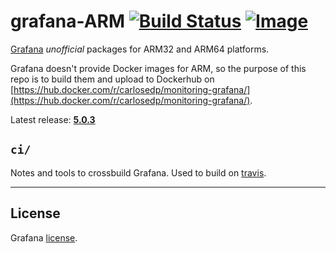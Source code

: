 # grafana-ARM [![Build Status][ci-svg]][ci-url] [![Image][image-svg]][image-url] 

[ci-svg]: https://travis-ci.org/carlosedp/grafana-ARM.svg?branch=master
[ci-url]: https://travis-ci.org/carlosedp/grafana-ARM
[image-svg]: https://images.microbadger.com/badges/image/carlosedp/monitoring-grafana.svg
[image-url]: https://hub.docker.com/r/carlosedp/monitoring-grafana

[Grafana](http://grafana.org) *unofficial* packages for ARM32 and ARM64 platforms.

Grafana doesn't provide Docker images for ARM, so the purpose of this repo is to build them and upload to Dockerhub on [https://hub.docker.com/r/carlosedp/monitoring-grafana/](https://hub.docker.com/r/carlosedp/monitoring-grafana/).

Latest release: [**5.0.3**](https://github.com/grafana/grafana/releases/tag/v5.0.3)

## `ci/`
Notes and tools to crossbuild Grafana. Used to build on [travis](https://travis-ci.org/).

---

## License
Grafana [license](https://github.com/grafana/grafana/blob/master/LICENSE.md).
